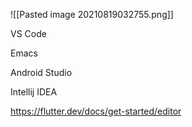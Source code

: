 
![[Pasted image 20210819032755.png]]

VS Code

Emacs

Android Studio

Intellij IDEA


https://flutter.dev/docs/get-started/editor